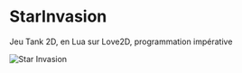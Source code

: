 # StarInvasion

Jeu Tank 2D, en Lua sur Love2D, programmation impérative

![Star Invasion](https://img.itch.zone/aW1hZ2UvMTQxODY3MS84MjkyMjE2LmdpZg==/original/KtBh%2FX.gif)

